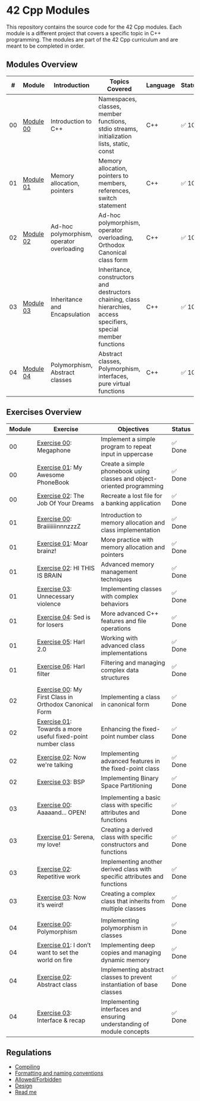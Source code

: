 # 42 Cpp Modules

This repository contains the source code for the 42 Cpp modules. Each module is a different project that covers a specific topic in C++ programming. The modules are part of the 42 Cpp curriculum and are meant to be completed in order.

## Modules Overview

| #   | Module                                 | Introduction          | Topics Covered                                                                 | Language | Status | Comments                              |
|-----|----------------------------------------|-----------------------|-------------------------------------------------------------------------------|----------|--------|---------------------------------------|
| 00  | [Module 00](cpp00/)            | Introduction to C++   | Namespaces, classes, member functions, stdio streams, initialization lists, static, const | C++      | ✅ 100  | Basic C++ concepts                    |
| 01  | [Module 01](cpp01/)            | Memory allocation, pointers | Memory allocation, pointers to members, references, switch statement         | C++      | ✅ 100  | Intermediate concepts                 |
| 02  | [Module 02](cpp02/)            | Ad-hoc polymorphism, operator overloading | Ad-hoc polymorphism, operator overloading, Orthodox Canonical class form     | C++      | ✅ 100   | Advanced concepts                     |
| 03  | [Module 03](cpp03/)            | Inheritance and Encapsulation | Inheritance, constructors and destructors chaining, class hierarchies, access specifiers, special member functions | C++      | ✅ 100   | Inheritance and encapsulation concepts|
| 04  | [Module 04](cpp04/)            | Polymorphism, Abstract classes | Abstract classes, Polymorphism, interfaces, pure virtual functions           | C++      | ✅ 100   | Polymorphism and abstract concepts    |

## Exercises Overview

| Module | Exercise                                                   | Objectives                                                     | Status       |
|--------|------------------------------------------------------------|----------------------------------------------------------------|--------------|
| 00     | [Exercise 00](cpp00/ex00/): Megaphone              | Implement a simple program to repeat input in uppercase        | ✅ Done      |
| 00     | [Exercise 01](cpp00/ex01/): My Awesome PhoneBook   | Create a simple phonebook using classes and object-oriented programming | ✅ Done      |
| 00     | [Exercise 02](): The Job Of Your Dreams                    | Recreate a lost file for a banking application                 | ✅ Done |
|        |                                                            |                                                                |              |
| 01     | [Exercise 00](cpp01/ex00/): BraiiiiiiinnnzzzZ      | Introduction to memory allocation and class implementation     | ✅ Done      |
| 01     | [Exercise 01](cpp01/ex01/): Moar brainz!           | More practice with memory allocation and pointers              | ✅ Done      |
| 01     | [Exercise 02](cpp01/ex02/): HI THIS IS BRAIN       | Advanced memory management techniques                          | ✅ Done      |
| 01     | [Exercise 03](cpp01/ex03/): Unnecessary violence   | Implementing classes with complex behaviors                    | ✅ Done      |
| 01     | [Exercise 04](cpp01/ex04/): Sed is for losers      | More advanced C++ features and file operations                 | ✅ Done      |
| 01     | [Exercise 05](cpp01/ex05/): Harl 2.0               | Working with advanced class implementations                    | ✅ Done      |
| 01     | [Exercise 06](cpp01/ex06/): Harl filter            | Filtering and managing complex data structures                 | ✅ Done      |
|        |                                                            |                                                                |              |
| 02     | [Exercise 00](cpp02/ex00/): My First Class in Orthodox Canonical Form | Implementing a class in canonical form             | ✅ Done      |
| 02     | [Exercise 01](cpp02/ex01/): Towards a more useful fixed-point number class | Enhancing the fixed-point number class          | ✅ Done      |
| 02     | [Exercise 02](cpp02/ex02/): Now we're talking      | Implementing advanced features in the fixed-point class        | ✅ Done      |
| 02     | [Exercise 03](): BSP                                       | Implementing Binary Space Partitioning                         | ✅ Done |
|        |                                                            |                                                                |              |
| 03     | [Exercise 00](cpp03/ex00/): Aaaaand... OPEN!       | Implementing a basic class with specific attributes and functions | ✅ Done  |
| 03     | [Exercise 01](cpp03/ex01/): Serena, my love!       | Creating a derived class with specific constructors and functions | ✅ Done  |
| 03     | [Exercise 02](cpp03/ex02/): Repetitive work        | Implementing another derived class with specific attributes and functions | ✅ Done  |
| 03     | [Exercise 03](): Now it’s weird!                           | Creating a complex class that inherits from multiple classes   | ✅ Done |
|        |                                                            |                                                                |              |
| 04     | [Exercise 00](cpp04/ex00/): Polymorphism           | Implementing polymorphism in classes                           | ✅ Done      |
| 04     | [Exercise 01](cpp04/ex01/): I don’t want to set the world on fire | Implementing deep copies and managing dynamic memory  | ✅ Done  |
| 04     | [Exercise 02](cpp04/ex02/): Abstract class         | Implementing abstract classes to prevent instantiation of base classes | ✅ Done  |
| 04     | [Exercise 03](): Interface & recap                         | Implementing interfaces and ensuring understanding of module concepts | ✅ Done |

## Regulations

- [Compiling](./REGULATIONS.md#compiling)
- [Formatting and naming conventions](./REGULATIONS.md#formatting-and-naming-conventions)
- [Allowed/Forbidden](./REGULATIONS.md#allowed/forbidden)
- [Design](./REGULATIONS.md#Design_Requirements)
- [Read me](./REGULATIONS.md#Read_Me)